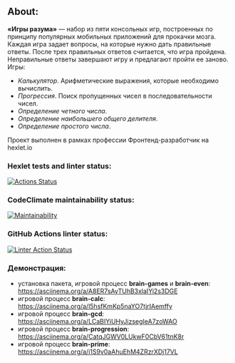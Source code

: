## About:

**«Игры разума»** — набор из пяти консольных игр, построенных по принципу популярных мобильных приложений для прокачки мозга. Каждая игра задает вопросы, на которые нужно дать правильные ответы. После трех правильных ответов считается, что игра пройдена. Неправильные ответы завершают игру и предлагают пройти ее заново. Игры:

- _Калькулятор_. Арифметические выражения, которые необходимо вычислить.
- _Прогрессия_. Поиск пропущенных чисел в последовательности чисел.
- _Определение четного числа_.
- _Определение наибольшего общего делителя_.
- _Определение простого числа_.

Проект выполнен в рамках профессии Фронтенд-разработчик на hexlet.io

### Hexlet tests and linter status:

[![Actions Status](https://github.com/bbngpw/frontend-project-lvl1/workflows/hexlet-check/badge.svg)](https://github.com/bbngpw/frontend-project-lvl1/actions)

### CodeClimate maintainability status:

[![Maintainability](https://api.codeclimate.com/v1/badges/2556c278ed9e09891498/maintainability)](https://codeclimate.com/github/bbngpw/frontend-project-lvl1/maintainability)

### GitHub Actions linter status:

[![Linter Action Status](https://github.com/bbngpw/frontend-project-lvl1/actions/workflows/run-eslint.yml/badge.svg)](https://github.com/bbngpw/frontend-project-lvl1/actions)

### Демонстрация:

- установка пакета, игровой процесс **brain-games** и **brain-even**: https://asciinema.org/a/A8ER7sAyTUhB3xlaIYi2s3DGE
- игровой процесс **brain-calc**: https://asciinema.org/a/l5hsfKmKp5naYO7tjrIAemffy
- игровой процесс **brain-gcd**: https://asciinema.org/a/LCaBIYiUHyJizsegIeA7zoWAO
- игровой процесс **brain-progression**: https://asciinema.org/a/CatqJGWV0LUkwF0CbV61tnK8r
- игровой процесс **brain-prime**: https://asciinema.org/a/i1S9v0aAhuEhM4ZRzrXDj17VL
